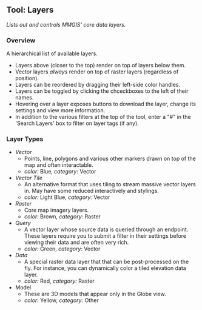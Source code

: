## Tool: Layers

_Lists out and controls MMGIS' core data layers._

### Overview

A hierarchical list of available layers.

- Layers above (closer to the top) render on top of layers below them.
- Vector layers _always_ render on top of raster layers (regardless of position).
- Layers can be reordered by dragging their left-side color handles.
- Layers can be toggled by clicking the chceckboxes to the left of their names.
- Hovering over a layer exposes buttons to download the layer, change its settings and view more information.
- In addition to the various filters at the top of the tool, enter a "#" in the 'Search Layers' box to filter on layer tags (if any).

### Layer Types

- _Vector_
  - Points, line, polygons and various other markers drawn on top of the map and often interactable.
  - _color:_ Blue, _category:_ Vector
- _Vector Tile_
  - An alternative format that uses tiling to stream massive vector layers in. May have some reduced interactively and stylings.
  - _color:_ Light Blue, _category:_ Vector
- _Raster_
  - Core map imagery layers.
  - _color:_ Brown, _category:_ Raster
- _Query_
  - A vector layer whose source data is queried through an endpoint. These layers require you to submit a filter in their settings before viewing their data and are often very rich.
  - _color:_ Green, _category:_ Vector
- _Data_
  - A special raster data layer that that can be post-processed on the fly. For instance, you can dynamically color a tiled elevation data layer.
  - _color:_ Red, _category:_ Raster
- Model
  - These are 3D models that appear only in the Globe view.
  - _color:_ Yellow, _category:_ Other
